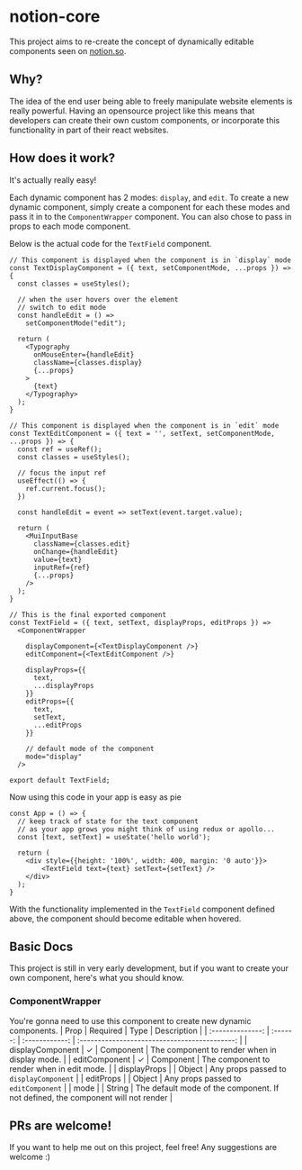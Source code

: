 # notion-core
This project aims to re-create the concept of dynamically editable components seen on
[notion.so](https://notion.so).

## Why?
The idea of the end user being able to freely manipulate website elements is really powerful. Having an
opensource project like this means that developers can create their own custom components, or incorporate this
functionality in part of their react websites.

## How does it work?
It's actually really easy!

Each dynamic component has 2 modes: `display`, and `edit`. To create a new dynamic component, simply create a
component for each these modes and pass it in to the `ComponentWrapper` component. You can also chose to pass
in props to each mode component.

Below is the actual code for the `TextField` component.
```JSX
// This component is displayed when the component is in `display` mode
const TextDisplayComponent = ({ text, setComponentMode, ...props }) => {
  const classes = useStyles();

  // when the user hovers over the element
  // switch to edit mode
  const handleEdit = () =>
    setComponentMode("edit");

  return (
    <Typography 
      onMouseEnter={handleEdit} 
      className={classes.display} 
      {...props}
    >
      {text}
    </Typography>
  );
}

// This component is displayed when the component is in `edit` mode
const TextEditComponent = ({ text = '', setText, setComponentMode, ...props }) => {
  const ref = useRef();
  const classes = useStyles();
  
  // focus the input ref
  useEffect(() => {
    ref.current.focus();
  })

  const handleEdit = event => setText(event.target.value);

  return (
    <MuiInputBase
      className={classes.edit}
      onChange={handleEdit}
      value={text}
      inputRef={ref}
      {...props}
    />
  );
}

// This is the final exported component
const TextField = ({ text, setText, displayProps, editProps }) =>
  <ComponentWrapper 

    displayComponent={<TextDisplayComponent />}
    editComponent={<TextEditComponent />}

    displayProps={{
      text,
      ...displayProps
    }}
    editProps={{
      text,
      setText,
      ...editProps
    }}

    // default mode of the component
    mode="display" 
  />

export default TextField;
```

Now using this code in your app is easy as pie
```JSX
const App = () => {
  // keep track of state for the text component
  // as your app grows you might think of using redux or apollo...
  const [text, setText] = useState('hello world');

  return (
    <div style={{height: '100%', width: 400, margin: '0 auto'}}>
        <TextField text={text} setText={setText} />
    </div>
  );
}
```
With the functionality implemented in the `TextField` component defined above, the component should become
editable when hovered.

## Basic Docs
This project is still in very early development, but if you want to create your own component, here's what you should
know.

### ComponentWrapper
You're gonna need to use this component to create new dynamic components.
| Prop             | Required | Type           | Description                                   |
| :--------------: | :------: | :------------: | :-------------------------------------------: |
| displayComponent |        ✓ | Component      | The component to render when in display mode. |
| editComponent    |        ✓ | Component      | The component to render when in edit mode.    |
| displayProps     |          | Object         | Any props passed to `displayComponent`        |
| editProps        |          | Object         | Any props passed to `editComponent`           |
| mode             |          | String         | The default mode of the component. If not defined, the component will not render | 

## PRs are welcome!
If you want to help me out on this project, feel free! Any suggestions are welcome :)
